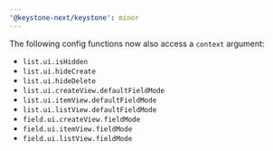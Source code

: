 ```yaml
---
'@keystone-next/keystone': minor
---
```


The following config functions now also access a `context` argument:
 - `list.ui.isHidden`
 - `list.ui.hideCreate`
 - `list.ui.hideDelete`
 - `list.ui.createView.defaultFieldMode`
 - `list.ui.itemView.defaultFieldMode`
 - `list.ui.listView.defaultFieldMode`
 - `field.ui.createView.fieldMode`
 - `field.ui.itemView.fieldMode`
 - `field.ui.listView.fieldMode`
